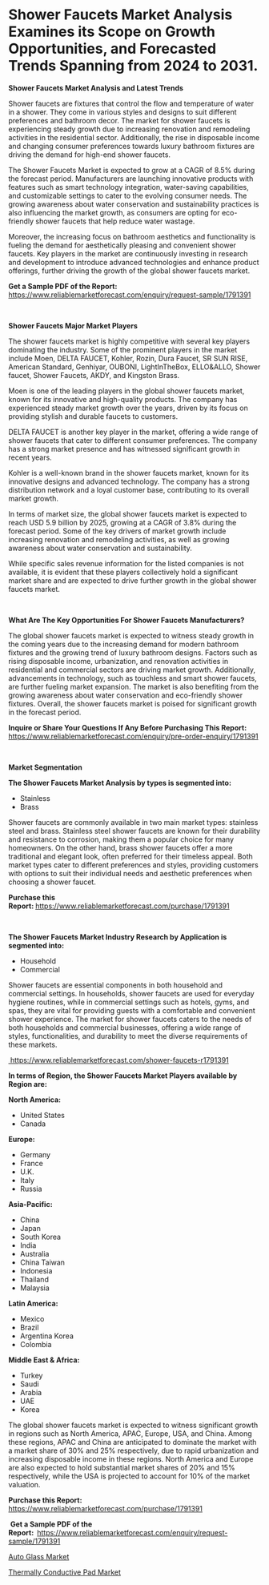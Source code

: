 <p><h1>Shower Faucets Market Analysis Examines its Scope on Growth Opportunities, and Forecasted Trends Spanning from 2024 to 2031.</h1></p><p><strong>Shower Faucets Market Analysis and Latest Trends</strong></p>
<p><p>Shower faucets are fixtures that control the flow and temperature of water in a shower. They come in various styles and designs to suit different preferences and bathroom decor. The market for shower faucets is experiencing steady growth due to increasing renovation and remodeling activities in the residential sector. Additionally, the rise in disposable income and changing consumer preferences towards luxury bathroom fixtures are driving the demand for high-end shower faucets.</p><p>The Shower Faucets Market is expected to grow at a CAGR of 8.5% during the forecast period. Manufacturers are launching innovative products with features such as smart technology integration, water-saving capabilities, and customizable settings to cater to the evolving consumer needs. The growing awareness about water conservation and sustainability practices is also influencing the market growth, as consumers are opting for eco-friendly shower faucets that help reduce water wastage.</p><p>Moreover, the increasing focus on bathroom aesthetics and functionality is fueling the demand for aesthetically pleasing and convenient shower faucets. Key players in the market are continuously investing in research and development to introduce advanced technologies and enhance product offerings, further driving the growth of the global shower faucets market.</p></p>
<p><strong>Get a Sample PDF of the Report:&nbsp;</strong> <a href="https://www.reliablemarketforecast.com/enquiry/request-sample/1791391">https://www.reliablemarketforecast.com/enquiry/request-sample/1791391</a></p>
<p>&nbsp;</p>
<p><strong>Shower Faucets Major Market Players</strong></p>
<p><p>The shower faucets market is highly competitive with several key players dominating the industry. Some of the prominent players in the market include Moen, DELTA FAUCET, Kohler, Rozin, Dura Faucet, SR SUN RISE, American Standard, Genhiyar, OUBONI, LightInTheBox, ELLO&ALLO, Shower faucet, Shower Faucets, AKDY, and Kingston Brass.</p><p>Moen is one of the leading players in the global shower faucets market, known for its innovative and high-quality products. The company has experienced steady market growth over the years, driven by its focus on providing stylish and durable faucets to customers.</p><p>DELTA FAUCET is another key player in the market, offering a wide range of shower faucets that cater to different consumer preferences. The company has a strong market presence and has witnessed significant growth in recent years.</p><p>Kohler is a well-known brand in the shower faucets market, known for its innovative designs and advanced technology. The company has a strong distribution network and a loyal customer base, contributing to its overall market growth.</p><p>In terms of market size, the global shower faucets market is expected to reach USD 5.9 billion by 2025, growing at a CAGR of 3.8% during the forecast period. Some of the key drivers of market growth include increasing renovation and remodeling activities, as well as growing awareness about water conservation and sustainability.</p><p>While specific sales revenue information for the listed companies is not available, it is evident that these players collectively hold a significant market share and are expected to drive further growth in the global shower faucets market.</p></p>
<p>&nbsp;</p>
<p><strong>What Are The Key Opportunities For Shower Faucets Manufacturers?</strong></p>
<p><p>The global shower faucets market is expected to witness steady growth in the coming years due to the increasing demand for modern bathroom fixtures and the growing trend of luxury bathroom designs. Factors such as rising disposable income, urbanization, and renovation activities in residential and commercial sectors are driving market growth. Additionally, advancements in technology, such as touchless and smart shower faucets, are further fueling market expansion. The market is also benefiting from the growing awareness about water conservation and eco-friendly shower fixtures. Overall, the shower faucets market is poised for significant growth in the forecast period.</p></p>
<p><strong>Inquire or Share Your Questions If Any Before Purchasing This Report:</strong> <a href="https://www.reliablemarketforecast.com/enquiry/pre-order-enquiry/1791391">https://www.reliablemarketforecast.com/enquiry/pre-order-enquiry/1791391</a></p>
<p>&nbsp;</p>
<p><strong>Market Segmentation</strong></p>
<p><strong>The Shower Faucets Market Analysis by types is segmented into:</strong></p>
<p><ul><li>Stainless</li><li>Brass</li></ul></p>
<p><p>Shower faucets are commonly available in two main market types: stainless steel and brass. Stainless steel shower faucets are known for their durability and resistance to corrosion, making them a popular choice for many homeowners. On the other hand, brass shower faucets offer a more traditional and elegant look, often preferred for their timeless appeal. Both market types cater to different preferences and styles, providing customers with options to suit their individual needs and aesthetic preferences when choosing a shower faucet.</p></p>
<p><strong>Purchase this Report:&nbsp;</strong><a href="https://www.reliablemarketforecast.com/purchase/1791391">https://www.reliablemarketforecast.com/purchase/1791391</a></p>
<p>&nbsp;</p>
<p><strong>The Shower Faucets Market Industry Research by Application is segmented into:</strong></p>
<p><ul><li>Household</li><li>Commercial</li></ul></p>
<p><p>Shower faucets are essential components in both household and commercial settings. In households, shower faucets are used for everyday hygiene routines, while in commercial settings such as hotels, gyms, and spas, they are vital for providing guests with a comfortable and convenient shower experience. The market for shower faucets caters to the needs of both households and commercial businesses, offering a wide range of styles, functionalities, and durability to meet the diverse requirements of these markets.</p></p>
<p><a href="https://www.reliablemarketforecast.com/shower-faucets-r1791391">&nbsp;https://www.reliablemarketforecast.com/shower-faucets-r1791391</a></p>
<p><strong>In terms of Region, the Shower Faucets Market Players available by Region are:</strong></p>
<p>
    <p> <strong> North America: </strong>
        <ul>
            <li>United States</li>
            <li>Canada</li>
        </ul>
        </p> 
    <p> <strong> Europe: </strong>
        <ul>
            <li>Germany</li>
            <li>France</li>
            <li>U.K.</li>
            <li>Italy</li>
            <li>Russia</li>
        </ul>
        </p> 
    <p> <strong> Asia-Pacific: </strong>
        <ul>
            <li>China</li>
            <li>Japan</li>
            <li>South Korea</li>
            <li>India</li>
            <li>Australia</li>
            <li>China Taiwan</li>
            <li>Indonesia</li>
            <li>Thailand</li>
            <li>Malaysia</li>
        </ul>
        </p> 
    <p> <strong> Latin America: </strong>
        <ul>
            <li>Mexico</li>
            <li>Brazil</li>
            <li>Argentina Korea</li>
            <li>Colombia</li>
        </ul>
        </p> 
    <p> <strong> Middle East & Africa: </strong>
        <ul>
            <li>Turkey</li>
            <li>Saudi</li>
            <li>Arabia</li>
            <li>UAE</li>
            <li>Korea</li>
        </ul>
    </p>
    </p>
<p><p>The global shower faucets market is expected to witness significant growth in regions such as North America, APAC, Europe, USA, and China. Among these regions, APAC and China are anticipated to dominate the market with a market share of 30% and 25% respectively, due to rapid urbanization and increasing disposable income in these regions. North America and Europe are also expected to hold substantial market shares of 20% and 15% respectively, while the USA is projected to account for 10% of the market valuation.</p></p>
<p><strong>Purchase this Report: </strong><a href="https://www.reliablemarketforecast.com/purchase/1791391">https://www.reliablemarketforecast.com/purchase/1791391</a></p>
<p>&nbsp;<strong>Get a Sample PDF of the Report:&nbsp;&nbsp;</strong><a href="https://www.reliablemarketforecast.com/enquiry/request-sample/1791391">https://www.reliablemarketforecast.com/enquiry/request-sample/1791391</a></p>
<p><strong></strong></p>
<p><p><a href="https://view.publitas.com/reportprime-1/global-auto-glass-market-status-2024-2031-and-forecast-by-region-product-end-use/">Auto Glass Market</a></p><p><a href="https://medium.com/@amandaexton567/future-trends-in-global-thermally-conductive-pad-market-market-insights-and-analysis-from-2024-to-0ce71473b2f4">Thermally Conductive Pad Market</a></p></p>